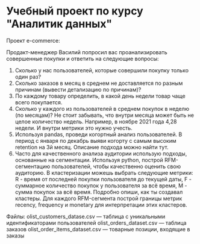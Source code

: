 # Учебный проект по курсу "Аналитик данных"

Проект e-commerce:

Продакт-менеджер Василий попросил вас проанализировать совершенные покупки и ответить на следующие вопросы:

1. Сколько у нас пользователей, которые совершили покупку только один раз?
2. Сколько заказов в месяц в среднем не доставляется по разным причинам (вывести детализацию по причинам)?
3. По каждому товару определить, в какой день недели товар чаще всего покупается.
4. Сколько у каждого из пользователей в среднем покупок в неделю (по месяцам)? Не стоит забывать, что внутри месяца может быть не целое количество недель. Например, в ноябре 2021 года 4,28 недели. И внутри метрики это нужно учесть.
5. Используя pandas, проведи когортный анализ пользователей. В период с января по декабрь выяви когорту с самым высоким retention на 3й месяц. Описание подхода можно найти тут.
6. Часто для качественного анализа аудитории использую подходы, основанные на сегментации. Используя python, построй RFM-сегментацию пользователей, чтобы качественно оценить свою аудиторию. В кластеризации можешь выбрать следующие метрики: R - время от последней покупки пользователя до текущей даты, F - суммарное количество покупок у пользователя за всё время, M - сумма покупок за всё время. Подробно опиши, как ты создавал кластеры. Для каждого RFM-сегмента построй границы метрик recency, frequency и monetary для интерпретации этих кластеров.

Файлы:
olist_customers_datase.csv — таблица с уникальными идентификаторами пользователей
olist_orders_dataset.csv —  таблица заказов
olist_order_items_dataset.csv —  товарные позиции, входящие в заказы

